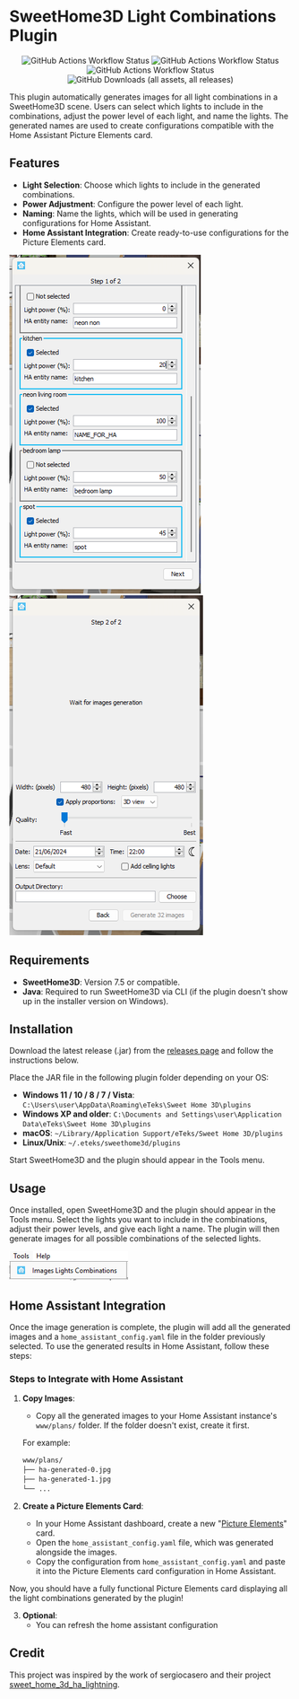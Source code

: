 # SweetHome3D Light Combinations Plugin

<div align="center">

![GitHub Actions Workflow Status](https://img.shields.io/github/actions/workflow/status/MaloPolese/sweethome3d-light-combinations-plugin/main.yml?branch=main)
![GitHub Actions Workflow Status](https://img.shields.io/github/actions/workflow/status/MaloPolese/sweethome3d-light-combinations-plugin/draft.yml?branch=main&label=draft%20release)
![GitHub Actions Workflow Status](https://img.shields.io/github/actions/workflow/status/MaloPolese/sweethome3d-light-combinations-plugin/release.yml?label=release)
![GitHub Downloads (all assets, all releases)](https://img.shields.io/github/downloads/MaloPolese/sweethome3d-light-combinations-plugin/total)

</div>

This plugin automatically generates images for all light combinations in a SweetHome3D scene. Users can select which lights to include in the combinations, adjust the power level of each light, and name the lights. The generated names are used to create configurations compatible with the Home Assistant Picture Elements card.

## Features
- **Light Selection**: Choose which lights to include in the generated combinations.
- **Power Adjustment**: Configure the power level of each light.
- **Naming**: Name the lights, which will be used in generating configurations for Home Assistant.
- **Home Assistant Integration**: Create ready-to-use configurations for the Picture Elements card.

![light_selection_step](./docs/light_selection_step.png)
![image_generation_step](./docs/image_generation_step.png)

## Requirements
- **SweetHome3D**: Version 7.5 or compatible.
- **Java**: Required to run SweetHome3D via CLI (if the plugin doesn't show up in the installer version on Windows).

## Installation

Download the latest release (.jar) from the [releases page](https://github.com/MaloPolese/sweethome3d-light-combinations-plugin/releases) and follow the instructions below.

Place the JAR file in the following plugin folder depending on your OS:

- **Windows 11 / 10 / 8 / 7 / Vista**: `C:\Users\user\AppData\Roaming\eTeks\Sweet Home 3D\plugins`
- **Windows XP and older**: `C:\Documents and Settings\user\Application Data\eTeks\Sweet Home 3D\plugins`
- **macOS**: `~/Library/Application Support/eTeks/Sweet Home 3D/plugins`
- **Linux/Unix**: `~/.eteks/sweethome3d/plugins`

Start SweetHome3D and the plugin should appear in the Tools menu.

## Usage

Once installed, open SweetHome3D and the plugin should appear in the Tools menu. Select the lights you want to include in the combinations, adjust their power levels, and give each light a name. The plugin will then generate images for all possible combinations of the selected lights.

![plugin_menu](./docs/plugin_menu.png)

## Home Assistant Integration

Once the image generation is complete, the plugin will add all the generated images and a `home_assistant_config.yaml` file in the folder previously selected. To use the generated results in Home Assistant, follow these steps:

### Steps to Integrate with Home Assistant

1. **Copy Images**:
    - Copy all the generated images to your Home Assistant instance's `www/plans/` folder. If the folder doesn't exist, create it first.

   For example:
   ```bash
   www/plans/
   ├── ha-generated-0.jpg
   ├── ha-generated-1.jpg
   └── ...
   ```

2. **Create a Picture Elements Card**:
    - In your Home Assistant dashboard, create a new "[Picture Elements](https://www.home-assistant.io/dashboards/picture-elements/)" card.
    - Open the `home_assistant_config.yaml` file, which was generated alongside the images.
    - Copy the configuration from `home_assistant_config.yaml` and paste it into the Picture Elements card configuration in Home Assistant.

Now, you should have a fully functional Picture Elements card displaying all the light combinations generated by the plugin!

3. **Optional**: 
   - You can refresh the home assistant configuration

 
## Credit

This project was inspired by the work of sergiocasero and their project [sweet_home_3d_ha_lightning](https://github.com/sergiocasero/sweet_home_3d_ha_lightning).